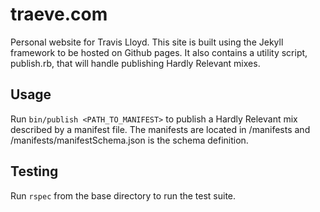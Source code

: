 # traeve.com

Personal website for Travis Lloyd.  This site is built using the Jekyll framework to be hosted on Github pages.  It also contains a utility script, publish.rb, that will handle publishing Hardly Relevant mixes.

## Usage

Run `bin/publish <PATH_TO_MANIFEST>` to publish a Hardly Relevant mix described by a manifest file. The manifests are located in /manifests and /manifests/manifestSchema.json is the schema definition.

## Testing

Run `rspec` from the base directory to run the test suite.
